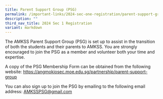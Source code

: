 ```yaml
---
title: Parent Support Group (PSG)
permalink: /important-links/2024-sec-one-registration/parent-support-group-psg/
description: ""
third_nav_title: 2024 Sec 1 Registration
variant: markdown
---
```

The AMKSS Parent Support Group (PSG) is set up to assist in the transition of both the students and their parents to AMKSS. You are strongly encouraged to join the PSG as a member and volunteer both your time and expertise.&nbsp;

A copy of the PSG Membership Form can be obtained from the following website: 
<a href="/partnership/parent-support-group"><font color="#62C183">https://angmokiosec.moe.edu.sg/partnership/parent-support-group</font></a>

You can also sign up to join the PSG by emailing to the following email address: <a href="mailto:AMKSSPSG@gmail.com"><font color="#62C183">AMKSSPSG@gmail.com</font></a>